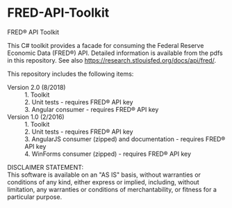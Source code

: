 # FRED-API-Toolkit
FRED® API Toolkit

This C# toolkit provides a facade for consuming the Federal Reserve Economic Data (FRED®) API. Detailed information is available 
from the pdfs in this repository. See also https://research.stlouisfed.org/docs/api/fred/.

This repository includes the following items:<br/>
		<dl>
			<dt>Version 2.0 (8/2018)</dt>
			<dd>
				1. Toolkit<br/>
				2. Unit tests - requires FRED® API key<br/>
				3. Angular consumer - requires FRED® API key<br/>
			</dd>
			<dt>Version 1.0 (2/2016)</dt>
			<dd>
				1. Toolkit<br/>
				2. Unit tests - requires FRED® API key<br/>
				3. AngularJS consumer (zipped) and documentation - requires FRED® API key<br/>
				4. WinForms consumer (zipped) - requires FRED® API key<br/>
			</dd>
		</dl>

DISCLAIMER STATEMENT:<br/>
This software is available on an "AS IS" basis, without warranties or conditions of any kind, 
either express or implied, including, without limitation, 
any warranties or conditions of merchantability, or fitness for a particular purpose.

